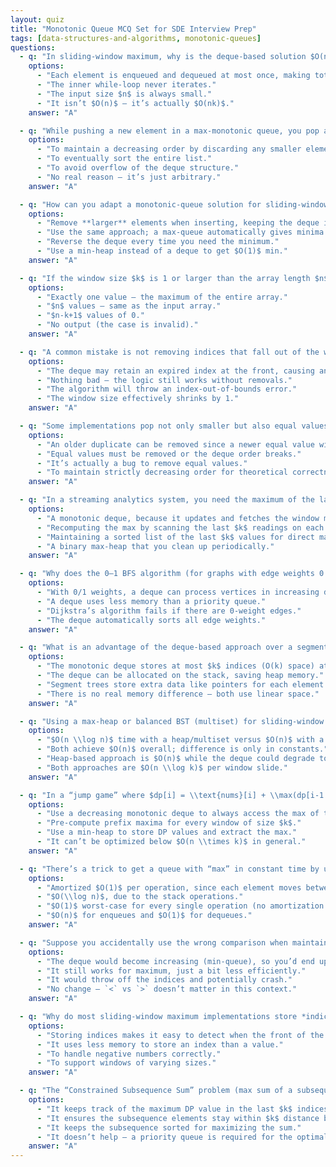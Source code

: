 ```yaml
---
layout: quiz
title: "Monotonic Queue MCQ Set for SDE Interview Prep"
tags: [data-structures-and-algorithms, monotonic-queues]
questions:
  - q: "In sliding-window maximum, why is the deque-based solution $O(n)$ instead of $O(n \\times k)$?"
    options:
      - "Each element is enqueued and dequeued at most once, making total operations linear."
      - "The inner while-loop never iterates."
      - "The input size $n$ is always small."
      - "It isn’t $O(n)$ – it’s actually $O(nk)$."
    answer: "A"

  - q: "While pushing a new element in a max-monotonic queue, you pop all smaller elements from the back. What is the purpose of this?"
    options:
      - "To maintain a decreasing order by discarding any smaller elements that can’t be maximum."
      - "To eventually sort the entire list."
      - "To avoid overflow of the deque structure."
      - "No real reason – it’s just arbitrary."
    answer: "A"

  - q: "How can you adapt a monotonic-queue solution for sliding-window *minimum* instead of maximum?"
    options:
      - "Remove **larger** elements when inserting, keeping the deque increasing (min at front)."
      - "Use the same approach; a max-queue automatically gives minima."
      - "Reverse the deque every time you need the minimum."
      - "Use a min-heap instead of a deque to get $O(1)$ min."
    answer: "A"

  - q: "If the window size $k$ is 1 or larger than the array length $n$, what will the sliding-window maximum output be?"
    options:
      - "Exactly one value – the maximum of the entire array."
      - "$n$ values – same as the input array."
      - "$n-k+1$ values of 0."
      - "No output (the case is invalid)."
    answer: "A"

  - q: "A common mistake is not removing indices that fall out of the window. What happens if you never pop the front when it’s out of range?"
    options:
      - "The deque may retain an expired index at the front, causing an out-of-window element to appear as the max."
      - "Nothing bad – the logic still works without removals."
      - "The algorithm will throw an index-out-of-bounds error."
      - "The window size effectively shrinks by 1."
    answer: "A"

  - q: "Some implementations pop not only smaller but also equal values when inserting a new element. Why pop an equal value for a max-monotonic queue?"
    options:
      - "An older duplicate can be removed since a newer equal value will serve as the window max for longer."
      - "Equal values must be removed or the deque order breaks."
      - "It’s actually a bug to remove equal values."
      - "To maintain strictly decreasing order for theoretical correctness."
    answer: "A"

  - q: "In a streaming analytics system, you need the maximum of the last $k$ readings at any time. What data structure handles this most efficiently?"
    options:
      - "A monotonic deque, because it updates and fetches the window max in $O(1)$ amortized per new reading."
      - "Recomputing the max by scanning the last $k$ readings on each update."
      - "Maintaining a sorted list of the last $k$ values for direct max access."
      - "A binary max-heap that you clean up periodically."
    answer: "A"

  - q: "Why does the 0–1 BFS algorithm (for graphs with edge weights 0 or 1) use a deque instead of a priority queue like Dijkstra’s?"
    options:
      - "With 0/1 weights, a deque can process vertices in increasing distance order in $O(V+E)$ time."
      - "A deque uses less memory than a priority queue."
      - "Dijkstra’s algorithm fails if there are 0-weight edges."
      - "The deque automatically sorts all edge weights."
    answer: "A"

  - q: "What is an advantage of the deque-based approach over a segment tree for sliding-window maximum in terms of memory?"
    options:
      - "The monotonic deque stores at most $k$ indices (O(k) space) at any time, whereas a segment tree uses additional space proportional to the whole array."
      - "The deque can be allocated on the stack, saving heap memory."
      - "Segment trees store extra data like pointers for each element."
      - "There is no real memory difference – both use linear space."
    answer: "A"

  - q: "Using a max-heap or balanced BST (multiset) for sliding-window maximum leads to what complexity, compared to using a monotonic deque?"
    options:
      - "$O(n \\log n)$ time with a heap/multiset versus $O(n)$ with a deque."
      - "Both achieve $O(n)$ overall; difference is only in constants."
      - "Heap-based approach is $O(n)$ while the deque could degrade to $O(n \\log n)$."
      - "Both approaches are $O(n \\log k)$ per window slide."
    answer: "A"

  - q: "In a “jump game” where $dp[i] = \\text{nums}[i] + \\max(dp[i-1 \\dots i-k])$, how can we compute this efficiently for large $n$?"
    options:
      - "Use a decreasing monotonic deque to always access the max of the last $k$ DP values in $O(1)$."
      - "Pre-compute prefix maxima for every window of size $k$."
      - "Use a min-heap to store DP values and extract the max."
      - "It can’t be optimized below $O(n \\times k)$ in general."
    answer: "A"

  - q: "There’s a trick to get a queue with “max” in constant time by using two stacks (one for incoming, one for outgoing), each tracking their max. What is the time complexity per operation for this two-stack queue?"
    options:
      - "Amortized $O(1)$ per operation, since each element moves between the two stacks at most once."
      - "$O(\\log n)$, due to the stack operations."
      - "$O(1)$ worst-case for every single operation (no amortization needed)."
      - "$O(n)$ for enqueues and $O(1)$ for dequeues."
    answer: "A"

  - q: "Suppose you accidentally use the wrong comparison when maintaining the deque (e.g., `<` instead of `>` in a max-queue). What would be the outcome?"
    options:
      - "The deque would become increasing (min-queue), so you’d end up computing minima instead of maxima."
      - "It still works for maximum, just a bit less efficiently."
      - "It would throw off the indices and potentially crash."
      - "No change – `<` vs `>` doesn’t matter in this context."
    answer: "A"

  - q: "Why do most sliding-window maximum implementations store *indices* in the deque instead of the actual values?"
    options:
      - "Storing indices makes it easy to detect when the front of the deque is outside the current window."
      - "It uses less memory to store an index than a value."
      - "To handle negative numbers correctly."
      - "To support windows of varying sizes."
    answer: "A"

  - q: "The “Constrained Subsequence Sum” problem (max sum of a subsequence with adjacent elements at most $k$ apart) can be solved by DP with a deque. How does the deque help?"
    options:
      - "It keeps track of the maximum DP value in the last $k$ indices, so each $dp[i]$ can be computed in $O(1)$."
      - "It ensures the subsequence elements stay within $k$ distance by their positions."
      - "It keeps the subsequence sorted for maximizing the sum."
      - "It doesn’t help – a priority queue is required for the optimal solution."
    answer: "A"
---
```



